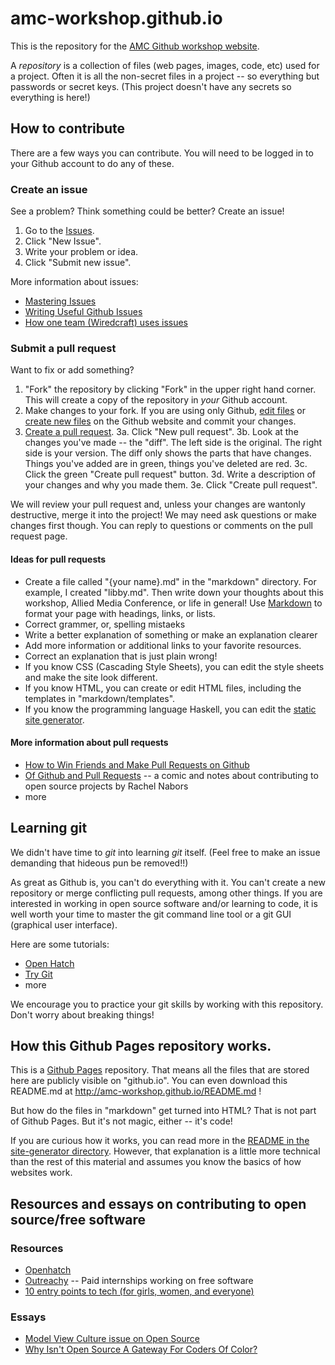 # amc-workshop.github.io

This is the repository for the
[AMC Github workshop website](http://amc-workshop.github.io).

A *repository* is a collection of files (web pages, images, code, etc)
used for a project. Often it is all the non-secret files in a project
-- so everything but passwords or secret keys. (This project doesn't
have any secrets so everything is here!)

## How to contribute

There are a few ways you can contribute. You will need to be logged in
to your Github account to do any of these.

### Create an issue

See a problem? Think something could be better? Create an issue!

1. Go to the [Issues](https://github.com/amc-workshop/amc-workshop.github.io/issues).
2. Click "New Issue".
3. Write your problem or idea.
4. Click "Submit new issue".

More information about issues:

* [Mastering Issues](https://guides.github.com/features/issues/)
* [Writing Useful Github Issues](https://upthemes.com/blog/2014/02/writing-useful-github-issues/)
* [How one team (Wiredcraft) uses issues](https://wiredcraft.com/blog/how-we-write-our-github-issues/)

### Submit a pull request

Want to fix or add something?

1. "Fork" the repository by clicking "Fork" in the upper right hand
   corner. This will create a copy of the repository in *your* Github
   account.
2. Make changes to your fork. If you are using only Github,
   [edit files](https://help.github.com/articles/editing-files-in-another-user-s-repository/)
   or
   [create new files](https://help.github.com/articles/creating-new-files/)
   on the Github website and commit your changes.
3. [Create a pull request](https://help.github.com/articles/creating-a-pull-request/).
   3a. Click "New pull request".
   3b. Look at the changes you've made
   -- the "diff". The left side is the original. The right side is
   your version. The diff only shows the parts that have
   changes. Things you've added are in green, things you've deleted
   are red.
   3c. Click the green "Create pull request" button.
   3d. Write a description of your changes and why you made them.
   3e. Click "Create pull request".

We will review your pull request and, unless your changes are wantonly
destructive, merge it into the project! We may need ask questions or
make changes first though. You can reply to questions or comments on
the pull request page.

#### Ideas for pull requests

* Create a file called "{your name}.md" in the "markdown"
  directory. For example, I created "libby.md". Then write down your
  thoughts about this workshop, Allied Media Conference, or life in
  general! Use
  [Markdown](https://guides.github.com/features/mastering-markdown/)
  to format your page with headings, links, or lists.
* Correct grammer, or, spelling mistaeks
* Write a better explanation of something or make an explanation
  clearer
* Add more information or additional links to your favorite resources.
* Correct an explanation that is just plain wrong!
* If you know CSS (Cascading Style Sheets), you can edit the style
  sheets and make the site look different.
* If you know HTML, you can create or edit HTML files, including the
  templates in "markdown/templates".
* If you know the programming language Haskell, you can edit the
  [static site generator](https://github.com/amc-workshop/amc-workshop.github.io/tree/master/site-generator).

#### More information about pull requests

* [How to Win Friends and Make Pull Requests on Github](http://readwrite.com/2014/07/02/github-pull-request-etiquette/)
* [Of Github and Pull Requests](http://rachelnabors.com/2012/04/of-github-and-pull-requests-and-comics/)
  -- a comic and notes about contributing to open source projects by Rachel Nabors
* more

## Learning git

We didn't have time to *git* into learning *git* itself. (Feel free to
make an issue demanding that hideous pun be removed!!)

As great as Github is, you can't do everything with it. You can't
create a new repository or merge conflicting pull requests, among
other things. If you are interested in working in open source software
and/or learning to code, it is well worth your time to master the git
command line tool or a git GUI (graphical user interface).

Here are some tutorials:

* [Open Hatch]()
* [Try Git](https://www.codeschool.com/courses/try-git)
* more

We encourage you to practice your git skills by working with this
repository. Don't worry about breaking things!

## How this Github Pages repository works.

This is a
[Github Pages](https://help.github.com/articles/what-are-github-pages/)
repository. That means all the files that are stored here are publicly
visible on "github.io". You can even download this README.md at
http://amc-workshop.github.io/README.md !

But how do the files in "markdown" get turned into HTML? That is not
part of Github Pages. But it's not magic, either -- it's code!

If you are curious how it works, you can read more in the
[README in the site-generator directory](https://github.com/amc-workshop/amc-workshop.github.io/tree/master/site-generator). However,
that explanation is a little more technical than the rest of this
material and assumes you know the basics of how websites work.

## Resources and essays on contributing to open source/free software

### Resources

* [Openhatch](https://openhatch.org)
* [Outreachy](https://www.gnome.org/outreachy/) -- Paid internships working on free software
* [10 entry points to tech (for girls, women, and everyone)](https://opensource.com/life/15/1/10-ways-girls-and-women-can-get-open-source-and-tech)

### Essays

* [Model View Culture issue on Open Source](https://modelviewculture.com/issues/open-source)
* [Why Isn't Open Source A Gateway For Coders Of Color?](http://www.npr.org/sections/codeswitch/2013/12/05/248791579/why-isnt-open-source-a-gateway-for-coders-of-color)
